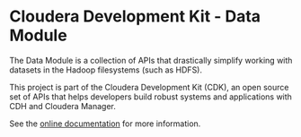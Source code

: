 # Cloudera Development Kit - Data Module

The Data Module is a collection of APIs that drastically simplify working with datasets
in the Hadoop filesystems (such as HDFS).

This project is part of the Cloudera Development Kit (CDK), an open source
set of APIs that helps developers build robust systems and applications
with CDH and Cloudera Manager.

See the [online documentation](http://cloudera.github.io/cdk/docs/0.6.0/) for
more information.

